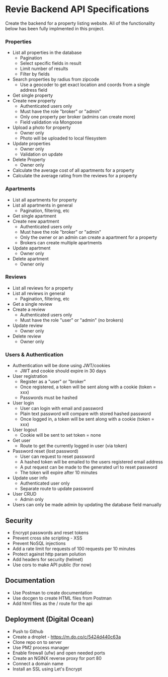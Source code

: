 # Revie Backend API Specifications

Create the backend for a property listing website. All of the functionality below has been fully implmented in this project.

### Properties

- List all properties in the database
  - Pagination
  - Select specific fields in result
  - Limit number of results
  - Filter by fields
- Search properties by radius from zipcode
  - Use a geocoder to get exact location and coords from a single address field
- Get single property
- Create new property
  - Authenticated users only
  - Must have the role "broker" or "admin"
  - Only one property per broker (admins can create more)
  - Field validation via Mongoose
- Upload a photo for property
  - Owner only
  - Photo will be uploaded to local filesystem
- Update properties
  - Owner only
  - Validation on update
- Delete Property
  - Owner only
- Calculate the average cost of all apartments for a property
- Calculate the average rating from the reviews for a property

### Apartments

- List all apartments for property
- List all apartments in general
  - Pagination, filtering, etc
- Get single apartment
- Create new apartment
  - Authenticated users only
  - Must have the role "broker" or "admin"
  - Only the owner or an admin can create a apartment for a property
  - Brokers can create multiple apartments
- Update apartment
  - Owner only
- Delete apartment
  - Owner only

### Reviews

- List all reviews for a property
- List all reviews in general
  - Pagination, filtering, etc
- Get a single review
- Create a review
  - Authenticated users only
  - Must have the role "user" or "admin" (no brokers)
- Update review
  - Owner only
- Delete review
  - Owner only

### Users & Authentication

- Authentication will be done using JWT/cookies
  - JWT and cookie should expire in 30 days
- User registration
  - Register as a "user" or "broker"
  - Once registered, a token will be sent along with a cookie (token = xxx)
  - Passwords must be hashed
- User login
  - User can login with email and password
  - Plain text password will compare with stored hashed password
  - Once logged in, a token will be sent along with a cookie (token = xxx)
- User logout
  - Cookie will be sent to set token = none
- Get user
  - Route to get the currently logged in user (via token)
- Password reset (lost password)
  - User can request to reset password
  - A hashed token will be emailed to the users registered email address
  - A put request can be made to the generated url to reset password
  - The token will expire after 10 minutes
- Update user info
  - Authenticated user only
  - Separate route to update password
- User CRUD
  - Admin only
- Users can only be made admin by updating the database field manually

## Security

- Encrypt passwords and reset tokens
- Prevent cross site scripting - XSS
- Prevent NoSQL injections
- Add a rate limit for requests of 100 requests per 10 minutes
- Protect against http param polution
- Add headers for security (helmet)
- Use cors to make API public (for now)

## Documentation

- Use Postman to create documentation
- Use docgen to create HTML files from Postman
- Add html files as the / route for the api

## Deployment (Digital Ocean)

- Push to Github
- Create a droplet - https://m.do.co/c/5424d440c63a
- Clone repo on to server
- Use PM2 process manager
- Enable firewall (ufw) and open needed ports
- Create an NGINX reverse proxy for port 80
- Connect a domain name
- Install an SSL using Let's Encrypt
